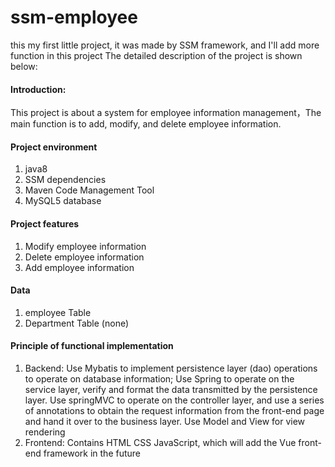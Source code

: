 # ssm-employee
this my first little project, it was made by SSM framework, and I'll add more function  in this project
The detailed description of the project is shown below:

#### Introduction:
This project is about a system for employee information management，The main function is to add, modify, and delete employee information.

#### Project environment
1.  java8
2. SSM dependencies
3. Maven Code Management Tool
4. MySQL5 database

#### Project features
1. Modify employee information
2. Delete employee information
3. Add employee information

#### Data
1. employee Table
2. Department Table (none)

#### Principle of functional implementation
1. Backend: Use Mybatis to implement persistence layer (dao) operations to operate on database information; Use Spring to operate on the service layer, verify and format the data transmitted by the persistence layer. Use springMVC to operate on the controller layer, and use a series of annotations to obtain the request information from the front-end page and hand it over to the business layer. Use Model and View for view rendering
2. Frontend: Contains HTML CSS JavaScript, which will add the Vue front-end framework in the future

